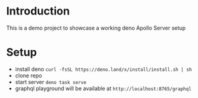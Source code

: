 # Introduction
This is a demo project to showcase a working deno Apollo Server setup

# Setup
- install deno `curl -fsSL https://deno.land/x/install/install.sh | sh`
- clone repo
- start server `deno task serve`
- graphql playground will be available at `http://localhost:8765/graphql`
